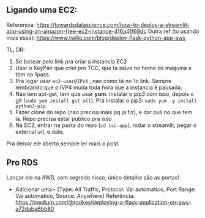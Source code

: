 ## Ligando uma EC2:

Referencia: https://towardsdatascience.com/how-to-deploy-a-streamlit-app-using-an-amazon-free-ec2-instance-416a41f69dc
Outra ref (to usando mais essa): https://www.twilio.com/blog/deploy-flask-python-app-aws

TL, DR:
1. Se basear pelo link pra criar a instancia EC2
2. Usar o KeyPair que criei pro TCC, que ta salvo no home da maquina e tbm no 1pass.
3. Pra logar usar ```ec2-user@IPV4``` , nao como tá no 1o link. Sempre lembrando que o IVP4 muda toda hora que a instancia é pausada.
4. Nao tem apt-get, tem que usar **yum**. Instalar o pip3 com isso, depois o git (```sudo yum install git-all```). Pra instalar o pip3: ```sudo yum -y install python3-pip```
5. Fazer clone do repo (nao precisa mais pq ja fiz), e dar pull no que tem la. Repo precisa estar publico pra isso
6. Na EC2, entrar na pasta do repo (```cd tcc-app```), rodar o streamlit, pegar o external url, e dale.
  
Pra deixar ele aberto sempre ler mais o post.

## Pro RDS ##
Lançar ele na AWS, sem segredo nisso, único detalhe são as portas!
- Adicionar uma> {Type: All Traffic, Protocol: Vai automatico, Port Range: Vai automatico, Source: Anywhere}
Referência: https://medium.com/@rodkey/deploying-a-flask-application-on-aws-a72daba6bb80
